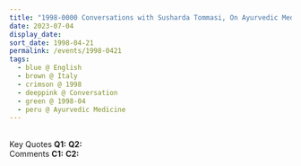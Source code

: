```yaml
---
title: "1998-0000 Conversations with Susharda Tommasi, On Ayurvedic Medicine, Italy (year not sure) from the book Eternally Inspired Recollections of Our Divine Mother, Volume 7, Page 25"
date: 2023-07-04
display_date: 
sort_date: 1998-04-21
permalink: /events/1998-0421
tags:
  - blue @ English
  - brown @ Italy
  - crimson @ 1998
  - deeppink @ Conversation
  - green @ 1998-04
  - peru @ Ayurvedic Medicine
---
```


<br>

<wave-list>
  <list-title color="DarkSeaGreen" width="55">Key Quotes</list-title>
  <list-item color="BlanchedAlmond" width="280"><b>Q1:</b> <i></i></list-item>
  <list-item color="Lavender" width="280"><b>Q2:</b> <i></i></list-item>
</wave-list>

<br>

<wave-list>
  <list-title color="DarkSeaGreen" width="55">Comments</list-title>
  <list-item color="BlanchedAlmond" width="280"><b>C1:</b> <i></i></list-item>
  <list-item color="Lavender" width="280"><b>C2:</b> <i></i></list-item>
</wave-list>